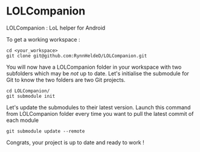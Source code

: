 # LOLCompanion
LOLCompanion : LoL helper for Android

To get a working workspace :
```
cd <your_workspace>
git clone git@github.com:RynnHeldeD/LOLCompanion.git
```

You will now have a LOLCompanion folder in your workspace with two subfolders which may be *not* up to date.
Let's initialise the submodule for Git to know the two folders are two Git projects.
```
cd LOLCompanion/
git submodule init
```

Let's update the submodules to their latest version.
Launch this command from LOLCompanion folder every time you want to pull the latest commit of each module
```
git submodule update --remote
```

Congrats, your project is up to date and ready to work !
